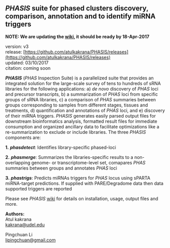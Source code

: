 ## *PHASIS* suite for phased clusters discovery, comparison, annotation and to identify miRNA triggers

**NOTE: We are updating the [wiki](https://github.com/atulkakrana/PHASIS/wiki), it should be ready by 18-Apr-2017**

version: v3     
release: [https://github.com/atulkakrana/PHASIS/releases](https://github.com/atulkakrana/PHASIS/releases)     
updated: 03/10/2017    
citation: coming soon   

***PHASIS*** (*PHAS* Inspection Suite) is a parallelized suite that provides an integrated solution for the large-scale survey of tens to hundreds of sRNA libraries for the following applications: a) *de novo* discovery of *PHAS* loci and precursor transcripts, b) a summarization of *PHAS* loci from specific groups of sRNA libraries, c) a comparison of *PHAS* summaries between groups corresponding to samples from different stages, tissues and treatments, d) quantification and annotations of *PHAS* loci, and e) discovery of their miRNA triggers. *PHASIS* generates easily parsed output files for downstream bioinformatics analysis, formatted result files for immediate consumption and organized ancillary data to facilitate optimizations like a re-summarization to exclude or include libraries. The three *PHASIS* components are:

**1.** ***phasdetect***: Identifies library-specific phased-loci

**2.** ***phasmerge***: Summarizes the libraries-specific results to a non-overlapping genome- or transcriptome-level set, comapares *PHAS* summaries between groups and annotates *PHAS* loci

**3.** ***phastrigs***: Predicts miRNAs triggers for *PHAS* locus using sPARTA miRNA-target predictions. If supplied with PARE/Degradome data then data supported triggers are reported

Please see *PHASIS* [wiki](https://github.com/atulkakrana/PHASIS/wiki) for details on installation, usage, output files and more.

**Authors:**     
Atul kakrana     
kakrana@udel.edu       

Pingchuan Li   
lipingchuan@gmail.com
